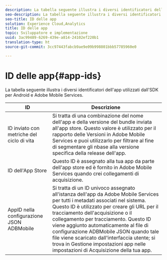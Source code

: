 ```yaml
---
description: La tabella seguente illustra i diversi identificatori dell'app utilizzati dall'SDK per Android e Adobe Mobile Services.
seo-description: La tabella seguente illustra i diversi identificatori dell'app utilizzati dall'SDK per Android e Adobe Mobile Services.
seo-title: ID delle app
solution: Experience Cloud,Analytics
title: ID delle app
topic: Sviluppatore e implementazione
uuid: 3ac99489-6269-439e-a814-24102ef220b1
translation-type: ht
source-git-commit: 3cc97443fabcb9ae9e09b998801bbb57785960e0

---
```



# ID delle app{#app-ids}

La tabella seguente illustra i diversi identificatori dell'app utilizzati dall'SDK per Android e Adobe Mobile Services.

| ID | Descrizione |
|--- |--- |
| ID inviato con metriche del ciclo di vita | Si tratta di una combinazione del nome dell'app e della versione del bundle inviata all'app store. Questo valore è utilizzato per il rapporto delle Versioni in Adobe Mobile Services e puoi utilizzarlo per filtrare al fine di segmentare gli nbase alla versione specifica della release dell'app. |
| ID dell'App Store | Questo ID è assegnato alla tua app da parte dell'app store ed è fornito in Adobe Mobile Services quando crei collegamenti di acquisizione. |
| AppID nella configurazione JSON ADBMobile | Si tratta di un ID univoco assegnato all'istanza dell'app da Adobe Mobile Services per tutti i metadati associati nel sistema. Questo ID è utilizzato per creare gli URL per il tracciamento dell'acquisizione o il collegamento per tracciamento. Questo ID viene aggiunto automaticamente al file di configurazione ADBMobile JSON quando tale file viene scaricato dall'interfaccia utente; si trova in Gestione impostazioni app nelle impostazioni di Acquisizione della tua app. |
